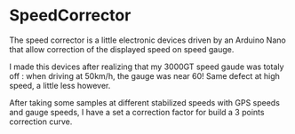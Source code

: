 # SpeedCorrector

The speed corrector is a little electronic devices driven by an Arduino Nano that
allow correction of the displayed speed on speed gauge.

I made this devices after realizing that my 3000GT speed gaude was totaly off : when driving at 50km/h, the gauge was near 60!
Same defect at high speed, a little less however.


After taking some samples at different stabilized speeds with GPS speeds and gauge speeds, I have a set a correction factor
for build a 3 points correction curve. 